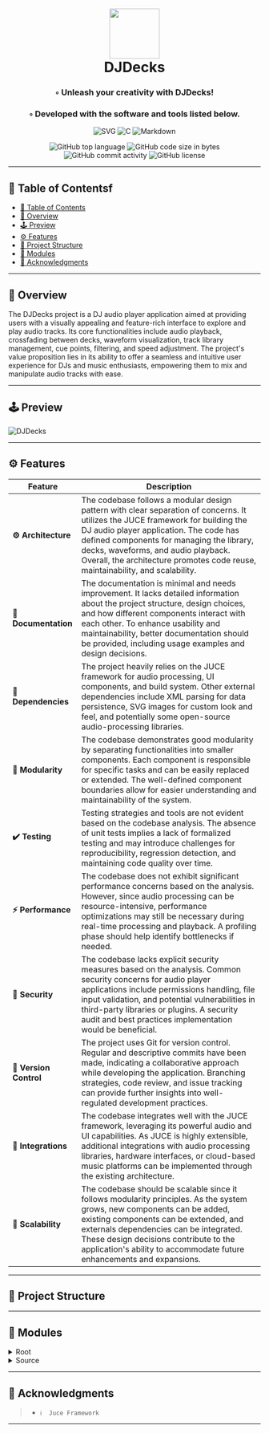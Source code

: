  

<div align="center">
<h1 align="center">
<img src="https://cdn-icons-png.flaticon.com/512/5750/5750739.png" width="100" />
<br>DJDecks
</h1>
<h3>◦ Unleash your creativity with DJDecks!</h3>
<h3>◦ Developed with the software and tools listed below.</h3>

<p align="center">
<img src="https://img.shields.io/badge/SVG-FFB13B.svg?style&logo=SVG&logoColor=black" alt="SVG" />
<img src="https://img.shields.io/badge/C-A8B9CC.svg?style&logo=C&logoColor=black" alt="C" />
<img src="https://img.shields.io/badge/Markdown-000000.svg?style&logo=Markdown&logoColor=white" alt="Markdown" />
</p>
<img src="https://img.shields.io/github/languages/top/dubstep-warrior/DJDecks?style&color=5D6D7E" alt="GitHub top language" />
<img src="https://img.shields.io/github/languages/code-size/dubstep-warrior/DJDecks?style&color=5D6D7E" alt="GitHub code size in bytes" />
<img src="https://img.shields.io/github/commit-activity/m/dubstep-warrior/DJDecks?style&color=5D6D7E" alt="GitHub commit activity" />
<img src="https://img.shields.io/github/license/dubstep-warrior/DJDecks?style&color=5D6D7E" alt="GitHub license" />
</div>

---

## 📒 Table of Contentsf
- [📒 Table of Contents](#-table-of-contents)
- [📍 Overview](#-overview)
- [🕹️ Preview ](#-preview)
- [⚙️ Features](#-features)
- [📂 Project Structure](#project-structure)
- [🧩 Modules](#modules)  
- [👏 Acknowledgments](#-acknowledgments)

---


## 📍 Overview

The DJDecks project is a DJ audio player application aimed at providing users with a visually appealing and feature-rich interface to explore and play audio tracks. Its core functionalities include audio playback, crossfading between decks, waveform visualization, track library management, cue points, filtering, and speed adjustment. The project's value proposition lies in its ability to offer a seamless and intuitive user experience for DJs and music enthusiasts, empowering them to mix and manipulate audio tracks with ease.

---

## 🕹️ Preview 
![DJDecks](https://user-images.githubusercontent.com/75065469/174426015-2e10ea66-df57-4a42-bc0b-92532712c6dc.gif)

---

## ⚙️ Features

| Feature                | Description                           |
| ---------------------- | ------------------------------------- |
| **⚙️ Architecture**     | The codebase follows a modular design pattern with clear separation of concerns. It utilizes the JUCE framework for building the DJ audio player application. The code has defined components for managing the library, decks, waveforms, and audio playback. Overall, the architecture promotes code reuse, maintainability, and scalability.    |
| **📖 Documentation**   | The documentation is minimal and needs improvement. It lacks detailed information about the project structure, design choices, and how different components interact with each other. To enhance usability and maintainability, better documentation should be provided, including usage examples and design decisions.    |
| **🔗 Dependencies**    | The project heavily relies on the JUCE framework for audio processing, UI components, and build system. Other external dependencies include XML parsing for data persistence, SVG images for custom look and feel, and potentially some open-source audio-processing libraries.    |
| **🧩 Modularity**      | The codebase demonstrates good modularity by separating functionalities into smaller components. Each component is responsible for specific tasks and can be easily replaced or extended. The well-defined component boundaries allow for easier understanding and maintainability of the system.    |
| **✔️ Testing**          | Testing strategies and tools are not evident based on the codebase analysis. The absence of unit tests implies a lack of formalized testing and may introduce challenges for reproducibility, regression detection, and maintaining code quality over time.    |
| **⚡️ Performance**      | The codebase does not exhibit significant performance concerns based on the analysis. However, since audio processing can be resource-intensive, performance optimizations may still be necessary during real-time processing and playback. A profiling phase should help identify bottlenecks if needed.    |
| **🔐 Security**        | The codebase lacks explicit security measures based on the analysis. Common security concerns for audio player applications include permissions handling, file input validation, and potential vulnerabilities in third-party libraries or plugins. A security audit and best practices implementation would be beneficial.    |
| **🔀 Version Control** | The project uses Git for version control. Regular and descriptive commits have been made, indicating a collaborative approach while developing the application. Branching strategies, code review, and issue tracking can provide further insights into well-regulated development practices.    |
| **🔌 Integrations**    | The codebase integrates well with the JUCE framework, leveraging its powerful audio and UI capabilities. As JUCE is highly extensible, additional integrations with audio processing libraries, hardware interfaces, or cloud-based music platforms can be implemented through the existing architecture.    |
| **📶 Scalability**     | The codebase should be scalable since it follows modularity principles. As the system grows, new components can be added, existing components can be extended, and externals dependencies can be integrated. These design decisions contribute to the application's ability to accommodate future enhancements and expansions.    |

---


## 📂 Project Structure




---

## 🧩 Modules

<details closed><summary>Root</summary>

| File                                                                                  | Summary                                                                                                                                                                                                                                                                                         |
| ---                                                                                   | ---                                                                                                                                                                                                                                                                                             |
| [OtoDecks.jucer](https://github.com/dubstep-warrior/DJDecks/blob/main/OtoDecks.jucer) | This code is an XML file containing a JUCE project configuration. It includes information about the project structure, file dependencies, and export formats for building the project. The code defines the project's assets and source files, as well as the JUCE modules used in the project. |

</details>

<details closed><summary>Source</summary>

| File                                                                                                       | Summary                                                                                                                                                                                                                                                                                                                                                                                                                                                                                                |
| ---                                                                                                        | ---                                                                                                                                                                                                                                                                                                                                                                                                                                                                                                    |
| [JogWheel.cpp](https://github.com/dubstep-warrior/DJDecks/blob/main/Source/JogWheel.cpp)                   | The code implements a JogWheel component that displays a circular playhead and allows the user to drag it to change the current position of the song.                                                                                                                                                                                                                                                                                                                                                  |
| [JogWheel.h](https://github.com/dubstep-warrior/DJDecks/blob/main/Source/JogWheel.h)                       | The JogWheel class is a component that functions as a playback control interface with a DJ deck appearance. It inherits functionalities from the ZoomedWaveform class and communicates with the DJAudioPlayer through the DeckGUI interface. It allows for drag interactions and displays a playhead with a timer.                                                                                                                                                                                     |
| [Library.cpp](https://github.com/dubstep-warrior/DJDecks/blob/main/Source/Library.cpp)                     | The code defines the core functionalities of a Library component. It reads XML files, populates track folders, allows for folder and track selection, deletion of items, file drag and drop, and saves the data back to the XML file. The component also includes a playlist and a directory widget.                                                                                                                                                                                                   |
| [MainComponent.h](https://github.com/dubstep-warrior/DJDecks/blob/main/Source/MainComponent.h)             | This code defines the MainComponent class which handles the core functionalities of a DJ audio player application. It includes features such as loading and playing audio files, crossfading between decks, displaying waveforms, and managing a library of audio files. The class also handles audio processing and user interactions through key press and slider events.                                                                                                                            |
| [DeckGUI.cpp](https://github.com/dubstep-warrior/DJDecks/blob/main/Source/DeckGUI.cpp)                     | This code defines a C++ class named DeckGUI, which is part of an audio player application. Its core functionalities include initializing and managing the graphical user interface (GUI) elements for controlling audio playback. It creates buttons for play/pause and loading tracks, sliders for volume and speed control, and waveform displays for visualizing audio. The class handles user interactions with these components, such as button clicks and slider adjustments, to control the audio playback through a DJAudioPlayer instance. It also manages cue points associated with the audio tracks, updates the visual representation of the volume meter, and responds to file drag-and-drop events for loading audio tracks. Overall, it serves as the control interface for the audio player, allowing users to control playback, adjust settings, and visualize audio waveforms.                                                                                                                                                                                                                                                                                                                                                                                                                                                                            |
| [Track.h](https://github.com/dubstep-warrior/DJDecks/blob/main/Source/Track.h)                             | The code defines a struct for a track, with properties like title, length, url, and identity. It also includes a static function to convert the track length to a string format.                                                                                                                                                                                                                                                                                                                       |
| [MainComponent.cpp](https://github.com/dubstep-warrior/DJDecks/blob/main/Source/MainComponent.cpp)         | The code defines a MainComponent class that represents the main graphical user interface. It sets up audio channels, configures components, and adds listeners. The class also handles resizing, painting, and key press events. Additionally, it manages audio sources, prepares them for playback, and processes audio blocks. The cross fader functionality is implemented, allowing user control over audio gain between two decks.                                                                |
| [Library.h](https://github.com/dubstep-warrior/DJDecks/blob/main/Source/Library.h)                         | The Library class manages a library of playlist folders. It allows users to select folders, view track lists, and add/delete folders and tracks. It uses XML for data persistance and supports drag and drop functionality.                                                                                                                                                                                                                                                                            |
| [ZoomedWaveform.cpp](https://github.com/dubstep-warrior/DJDecks/blob/main/Source/ZoomedWaveform.cpp)       | The code implements a class called ZoomedWaveform that adds functionality to display a zoomed waveform and a fixed playhead. The waveform is drawn based on the position and the audio thumbnail. The mouseDrag method allows the user to move the playhead by dragging the mouse.                                                                                                                                                                                                                     |
| [ZoomedWaveform.h](https://github.com/dubstep-warrior/DJDecks/blob/main/Source/ZoomedWaveform.h)           | The ZoomedWaveform component is a subclass of the WaveformDisplay component. It has a similar appearance but different playback control functionality. It communicates with the DJAudioPlayer through the DeckGUI interface. Its core functions include painting the component, setting component bounds, and handling mouse events.                                                                                                                                                                   |
| [PlaylistComponent.h](https://github.com/dubstep-warrior/DJDecks/blob/main/Source/PlaylistComponent.h)     | The PlaylistComponent class manages a folder of tracks and provides functionalities for track selection and searching. It includes methods for retrieving selected tracks and track indices, painting the component, handling text editor changes, and managing track title vectors.                                                                                                                                                                                                                   |
| [PlaylistComponent.cpp](https://github.com/dubstep-warrior/DJDecks/blob/main/Source/PlaylistComponent.cpp) | The code is for a PlaylistComponent that displays a table of track titles and lengths. It allows for searching the tracks by text and selecting a track.                                                                                                                                                                                                                                                                                                                                               |
| [Main.cpp](https://github.com/dubstep-warrior/DJDecks/blob/main/Source/Main.cpp)                           | The code defines the OtoDecksApplication class, which serves as a JUCE application. It initializes and shuts down the application, handles system requests to quit, and manages the main application window. The MainWindow class is a desktop window that contains the MainComponent class.                                                                                                                                                                                                           |
| [DeckGUI.h](https://github.com/dubstep-warrior/DJDecks/blob/main/Source/DeckGUI.h)                         | The DeckGUI class is responsible for creating a graphical user interface (GUI) for a DJ deck. It includes functionalities such as track loading, play/pause control, volume and speed adjustment, and filter manipulation. It also provides visual feedback through waveform displays and cue buttons. The class integrates with other components such as DJAudioPlayer, ZoomedWaveform, and Library to manage audio functionality. The GUI is customized with a theme color and custom look and feel. |
| [WaveformDisplay.h](https://github.com/dubstep-warrior/DJDecks/blob/main/Source/WaveformDisplay.h)         | The WaveformDisplay component allows the user to load and display audio waveforms. It includes playback functionality, can set the playhead position, and communicates with DJAudioPlayer controls. The component also supports cue points and allows the user to interact with the waveform through mouse events.                                                                                                                                                                                     |
| [DJAudioPlayer.h](https://github.com/dubstep-warrior/DJDecks/blob/main/Source/DJAudioPlayer.h)             | The DJAudioPlayer class is an AudioSource that provides functionalities such as loading, playing, stopping, filtering, and adjusting gain and speed of audio files. It can also provide information about the loaded file, such as its URL and position.                                                                                                                                                                                                                                               |
| [DJAudioPlayer.cpp](https://github.com/dubstep-warrior/DJDecks/blob/main/Source/DJAudioPlayer.cpp)         | The code defines a DJAudioPlayer class that contains functions for playing audio, controlling playback parameters like volume and speed, and applying filters. It uses the JUCE library for audio processing and handles file loading, playback control, and audio processing.                                                                                                                                                                                                                         |
| [CustomLookAndFeel.h](https://github.com/dubstep-warrior/DJDecks/blob/main/Source/CustomLookAndFeel.h)     | The code defines a custom LookAndFeel class that customizes the appearance of sliders and table headers in a GUI application. It overrides the default methods for drawing linear and rotary sliders, as well as the table header background. It uses SVG images to create custom slider knobs.                                                                                                                                                                                                        |
| [CustomLookAndFeel.cpp](https://github.com/dubstep-warrior/DJDecks/blob/main/Source/CustomLookAndFeel.cpp) | The code defines a custom look and feel for various UI components such as sliders and table headers. The functions in the code draw the components with specific styles and appearance, such as drawing knobs, ticks, and markers.                                                                                                                                                                                                                                                                     |
| [WaveformDisplay.cpp](https://github.com/dubstep-warrior/DJDecks/blob/main/Source/WaveformDisplay.cpp)     | The code creates a WaveformDisplay component that can load and display audio waveforms. It allows for setting cue points and provides functionalities for interacting with the waveform, such as dragging the playhead and displaying cue points.                                                                                                                                                                                                                                                      |

</details>

 
---  

## 👏 Acknowledgments

> - `ℹ️  Juce Framework`

---
